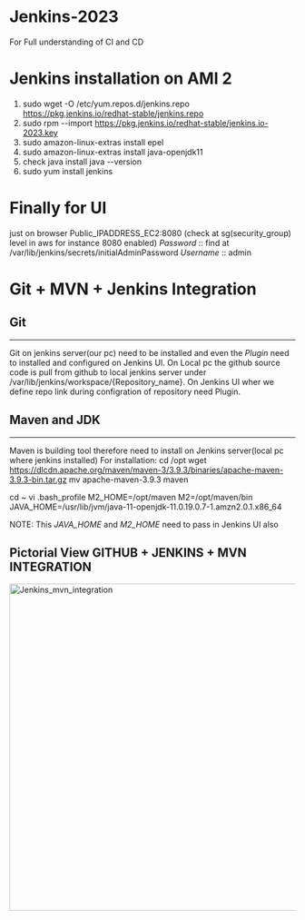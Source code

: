 # Jenkins-2023
For Full understanding of CI and CD

# Jenkins installation on AMI 2
1. sudo wget -O /etc/yum.repos.d/jenkins.repo https://pkg.jenkins.io/redhat-stable/jenkins.repo
2. sudo rpm --import https://pkg.jenkins.io/redhat-stable/jenkins.io-2023.key
3. sudo amazon-linux-extras install epel
4. sudo amazon-linux-extras install java-openjdk11
5. check java install
  java --version
6. sudo yum install jenkins

# Finally for UI 

just on browser 
Public_IPADDRESS_EC2:8080 (check at sg(security_group) level in aws for instance 8080 enabled)
*Password* :: find at /var/lib/jenkins/secrets/initialAdminPassword
*Username*  :: admin


# Git + MVN + Jenkins Integration

## Git
---------------------------------
Git on jenkins server(our pc) need to be installed and even the *Plugin* need to installed and configured on Jenkins UI.
On Local pc the github source code is pull from github to local jenkins server under /var/lib/jenkins/workspace/{Repository_name}.
On Jenkins UI wher we define repo link during configration of repository need Plugin.

## Maven and JDK
-------------------------------------
Maven is building tool therefore need to install on Jenkins server(local pc where jenkins installed)
For installation:
cd /opt
wget https://dlcdn.apache.org/maven/maven-3/3.9.3/binaries/apache-maven-3.9.3-bin.tar.gz
mv apache-maven-3.9.3 maven

cd ~
vi .bash_profile
M2_HOME=/opt/maven
M2=/opt/maven/bin
JAVA_HOME=/usr/lib/jvm/java-11-openjdk-11.0.19.0.7-1.amzn2.0.1.x86_64

NOTE: This *JAVA_HOME* and *M2_HOME* need to pass in Jenkins UI also 

## Pictorial View GITHUB + JENKINS + MVN INTEGRATION
<img width="576" alt="Jenkins_mvn_integration" src="https://github.com/Samrika-Singh/Jenkins-2023/assets/67017620/2942c83f-855d-47bd-92aa-2590a54ab4d1">






